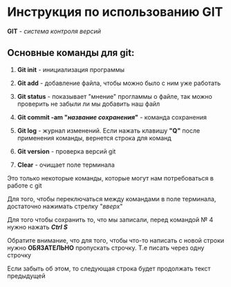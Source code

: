 # Инструкция по использованию  GIT

**GIT** - *система контроля версий* 

## Основные команды для git:

1. **Git init** - инициализация программы

2. **Git add** - добавление файла, чтобы можно было с ним уже работать

3. **Git status** - показывает "мнение" прогламмы о файле, так можно проверить не забыли ли мы добавить наш файл 

4. **Git commit -am "*название сохранения*"** - команда сохранения

5. **Git log** - журнал изменений. Если нажать клавишу **"Q"** после применения команды, вернется строка для команд

6. **Git version** - проверка версий git 

7. **Clear** - очищает поле терминала 

Это только некоторые команды, которые могут нам потребоваться в работе с git

Для того, чтобы переключаться между командами в поле терминала, достаточно нажимать стрелку "*вверх*"

Для того чтобы сохранить то, что мы записали, перед командой № 4 нужно нажать ***Ctrl S***

Обратите внимание, что для того, чтобы что-то написать с новой строки нужно **ОБЯЗАТЕЛЬНО** пропускать строчку.
Т.е писать через одну строчку

Если забыть об этом, то следующая строка будет продолжать текст предыдущей
